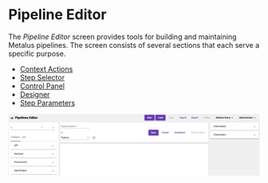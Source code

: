 # Pipeline Editor
The _Pipeline Editor_ screen provides tools for building and maintaining Metalus pipelines. The screen consists of several
sections that each serve a specific purpose.

* [Context Actions](pipeline-editor-context-actions.md)
* [Step Selector](step-selector.md)
* [Control Panel](pipeline-editor-control-panel.md)
* [Designer](pipeline-editor-designer.md)
* [Step Parameters](#step-parameters)

![Pipeline Editor](images/pipeline_editor_screen.png)
